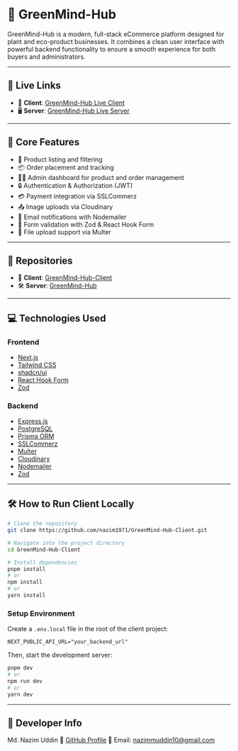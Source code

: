 
# 🌿 GreenMind-Hub

GreenMind-Hub is a modern, full-stack eCommerce platform designed for plant and eco-product businesses. It combines a clean user interface with powerful backend functionality to ensure a smooth experience for both buyers and administrators.

---

## 🔗 Live Links

- 🚀 **Client**: [GreenMind-Hub Live Client](https://greenmind-hub.vercel.app/)
- 🖥️ **Server**: [GreenMind-Hub Live Server](https://greenmind-server.vercel.app/)

---

## 🧠 Core Features

- 🛒 Product listing and filtering
- 📦 Order placement and tracking
- 🧑‍💼 Admin dashboard for product and order management
- 🔒 Authentication & Authorization (JWT)
- 💳 Payment integration via SSLCommerz
- 📤 Image uploads via Cloudinary
- 📧 Email notifications with Nodemailer
- 🧾 Form validation with Zod & React Hook Form
- 📂 File upload support via Multer

---

## 📁 Repositories

- 🧩 **Client**: [GreenMind-Hub-Client](https://github.com/nazim1971/GreenMind-Hub-Client.git)
- 🛠️ **Server**: [GreenMind-Hub](https://github.com/nazim1971/GreenMind-Hub.git)

---

## 💻 Technologies Used

### Frontend
- [Next.js](https://nextjs.org/)
- [Tailwind CSS](https://tailwindcss.com/)
- [shadcn/ui](https://ui.shadcn.com/)
- [React Hook Form](https://react-hook-form.com/)
- [Zod](https://zod.dev/)

### Backend
- [Express.js](https://expressjs.com/)
- [PostgreSQL](https://www.postgresql.org/)
- [Prisma ORM](https://www.prisma.io/)
- [SSLCommerz](https://developer.sslcommerz.com/)
- [Multer](https://github.com/expressjs/multer)
- [Cloudinary](https://cloudinary.com/)
- [Nodemailer](https://nodemailer.com/)
- [Zod](https://zod.dev/)

---

## 🛠️ How to Run Client Locally

```bash
# Clone the repository
git clone https://github.com/nazim1971/GreenMind-Hub-Client.git

# Navigate into the project directory
cd GreenMind-Hub-Client

# Install dependencies
pnpm install
# or
npm install
# or
yarn install
````

### Setup Environment

Create a `.env.local` file in the root of the client project:

```env
NEXT_PUBLIC_API_URL="your_backend_url"
```

Then, start the development server:

```bash
pnpm dev
# or
npm run dev
# or
yarn dev
```

---

## 👤 Developer Info

Md. Nazim Uddin
🔗 [GitHub Profile](https://github.com/nazim1971)
📧 Email: [nazimmuddin10@gmail.com](mailto:nazimmuddin10@gmail.com)

```

